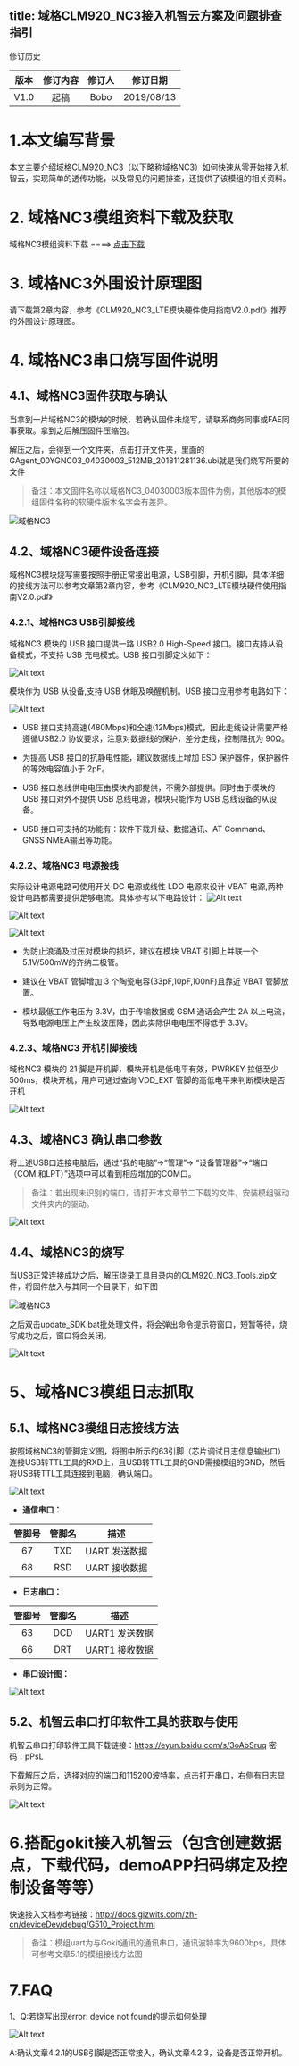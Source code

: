 title: 域格CLM920_NC3接入机智云方案及问题排查指引
---

修订历史

| 版本        | 修订内容    |  修订人  | 修订日期|
| :------:   | :-----:   | :----: |:----:|
| V1.0        |起稿      |   Bobo    |2019/08/13|


# 1.本文编写背景
本文主要介绍域格CLM920_NC3（以下略称域格NC3）如何快速从零开始接入机智云，实现简单的透传功能，以及常见的问题排查，还提供了该模组的相关资料。

# 2. 域格NC3模组资料下载及获取
域格NC3模组资料下载 ====> [点击下载](https://gizwits-doc-1251025085.cos.ap-guangzhou.myqcloud.com/ModuleData/4G-Module/YUGE-CLM920NC3/CLM920NC3-ModuleData.rar)

# 3. 域格NC3外围设计原理图

请下载第2章内容，参考《CLM920_NC3_LTE模块硬件使用指南V2.0.pdf》推荐的外围设计原理图。

# 4. 域格NC3串口烧写固件说明

## 4.1、域格NC3固件获取与确认
当拿到一片域格NC3的模块的时候，若确认固件未烧写，请联系商务同事或FAE同事获取。拿到之后解压固件压缩包。

解压之后，会得到一个文件夹，点击打开文件夹，里面的GAgent_00YGNC03_04030003_512MB_201811281136.ubi就是我们烧写所要的文件

>备注：本文固件名称以域格NC3_04030003版本固件为例，其他版本的模组固件名称的软硬件版本名字会有差异。

![域格NC3](/assets/zh-cn/deviceDev/yugeNC3/yuge1.png)


## 4.2、域格NC3硬件设备连接
域格NC3模块烧写需要按照手册正常接出电源，USB引脚，开机引脚，具体详细的接线方法可以参考文章第2章内容，参考《CLM920_NC3_LTE模块硬件使用指南V2.0.pdf》

### 4.2.1、域格NC3 USB引脚接线

域格NC3 模块的 USB 接口提供一路 USB2.0 High-Speed 接口。接口支持从设备模式，不支持 USB 充电模式。USB 接口引脚定义如下：

![Alt text](/assets/zh-cn/deviceDev/yugeNC3/yuge2.png)

模块作为 USB 从设备,支持 USB 休眠及唤醒机制。USB 接口应用参考电路如下：

![Alt text](/assets/zh-cn/deviceDev/yugeNC3/yuge3.png)

- USB 接口支持高速(480Mbps)和全速(12Mbps)模式，因此走线设计需要严格遵循USB2.0 协议要求，注意对数据线的保护，差分走线，控制阻抗为 90Ω。

- 为提高 USB 接口的抗静电性能，建议数据线上增加 ESD 保护器件，保护器件的等效电容值小于 2pF。

- USB 接口总线供电电压由模块内部提供，不需外部提供。同时由于模块的 USB 接口对外不提供 USB 总线电源，模块只能作为 USB 总线设备的从设备。

- USB 接口可支持的功能有：软件下载升级、数据通讯、AT Command、GNSS NMEA输出等功能。

### 4.2.2、域格NC3 电源接线

实际设计电源电路可使用开关 DC 电源或线性 LDO 电源来设计 VBAT 电源,两种设计电路都需要提供足够电流。具体参考以下电路设计：
![Alt text](/assets/zh-cn/deviceDev/yugeNC3/yuge4.png)

![Alt text](/assets/zh-cn/deviceDev/yugeNC3/yuge5.png)

![Alt text](/assets/zh-cn/deviceDev/yugeNC3/yuge6.png)

- 为防止浪涌及过压对模块的损坏，建议在模块 VBAT 引脚上并联一个 5.1V/500mW的齐纳二极管。

- 建议在 VBAT 管脚增加 3 个陶瓷电容(33pF,10pF,100nF)且靠近 VBAT 管脚放置。

- 模块最低工作电压为 3.3V，由于传输数据或 GSM 通话会产生 2A 以上电流，导致电源电压上产生纹波压降，因此实际供电电压不得低于 3.3V。

### 4.2.3、域格NC3 开机引脚接线

域格NC3 模块的 21 脚是开机脚，模块开机是低电平有效，PWRKEY 拉低至少500ms，模块开机，用户可通过查询 VDD_EXT 管脚的高低电平来判断模块是否开机

![Alt text](/assets/zh-cn/deviceDev/yugeNC3/yuge7.png)

## 4.3、域格NC3 确认串口参数
将上述USB口连接电脑后，通过“我的电脑”->“管理”-> “设备管理器”->“端口（COM 和LPT）”选项中可以看到相应增加的COM口。

>备注：若出现未识别的端口，请打开本文章节二下载的文件，安装模组驱动文件夹内的驱动。

![Alt text](/assets/zh-cn/deviceDev/yugeNC3/yuge8.png)

## 4.4、域格NC3的烧写

当USB正常连接成功之后，解压烧录工具目录内的CLM920_NC3_Tools.zip文件，将固件放入与其同一个目录下，如下图

![域格NC3](/assets/zh-cn/deviceDev/yugeNC3/yuge1.png)

之后双击update_SDK.bat批处理文件，将会弹出命令提示符窗口，短暂等待，烧写成功之后，窗口将会关闭。

![Alt text](/assets/zh-cn/deviceDev/yugeNC3/yuge9.png)


# 5、域格NC3模组日志抓取

## 5.1、域格NC3模组日志接线方法
按照域格NC3的管脚定义图，将图中所示的63引脚（芯片调试日志信息输出口）连接USB转TTL工具的RXD上，且USB转TTL工具的GND需接模组的GND，然后将USB转TTL工具连接到电脑，确认端口。

![Alt text](/assets/zh-cn/deviceDev/yugeNC3/yuge10.png)

- **通信串口：**

| 管脚号 | 管脚名 | 描述 |
| :-: | :-: | :-: |
| 67 | TXD | UART 发送数据 |
| 68 | RSD | UART 接收数据 |

- **日志串口：**

| 管脚号 | 管脚名 | 描述 |
| :-: | :-: | :-: |
| 63 | DCD | UART1 发送数据 |
| 66 | DRT | UART1 接收数据 |

- **串口设计图：**

![Alt text](/assets/zh-cn/deviceDev/yugeNC3/yuge11.png)


## 5.2、机智云串口打印软件工具的获取与使用
机智云串口打印软件工具下载链接：https://eyun.baidu.com/s/3oAbSruq 密码：pPsL

下载解压之后，选择对应的端口和115200波特率，点击打开串口，右侧有日志显示则为正常。

![Alt text](/assets/zh-cn/deviceDev/yugeNC3/yuge12.png)

# 6.搭配gokit接入机智云（包含创建数据点，下载代码，demoAPP扫码绑定及控制设备等等）
快速接入文档参考链接：http://docs.gizwits.com/zh-cn/deviceDev/debug/G510_Project.html

>备注：模组uart为与Gokit通讯的通讯串口，通讯波特率为9600bps，具体可参考文章5.1的模组接线方法图


# 7.FAQ

1、Q:若烧写出现error: device not found的提示如何处理

![Alt text](/assets/zh-cn/deviceDev/yugeNC3/yuge13.png)

 A:确认文章4.2.1的USB引脚是否正常接入，确认文章4.2.3，设备是否正常开机。
